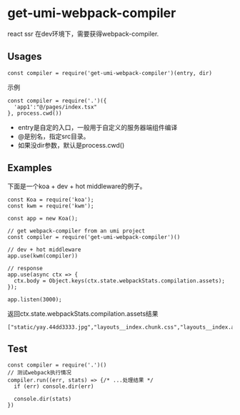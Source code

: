 # get-umi-webpack-compiler

react ssr 在dev环境下，需要获得webpack-compiler.

## Usages

```
const compiler = require('get-umi-webpack-compiler')(entry, dir)
```

示例

```
const compiler = require('.')({
  'app1':"@/pages/index.tsx"
}, process.cwd())
```

- entry是自定的入口，一般用于自定义的服务器端组件编译
- @是别名，指定src目录。
- 如果没dir参数，默认是process.cwd()

## Examples
下面是一个koa + dev + hot middleware的例子。

```
const Koa = require('koa');
const kwm = require('kwm');

const app = new Koa();

// get webpack-compiler from an umi project
const compiler = require('get-umi-webpack-compiler')()

// dev + hot middleware
app.use(kwm(compiler))

// response
app.use(async ctx => {
  ctx.body = Object.keys(ctx.state.webpackStats.compilation.assets);
});

app.listen(3000);
```

返回ctx.state.webpackStats.compilation.assets结果

```
["static/yay.44dd3333.jpg","layouts__index.chunk.css","layouts__index.async.js","p__index.chunk.css","p__index.async.js","umi.css","umi.js"]
```

## Test

```
const compiler = require('.')()
// 测试webpack执行情况
compiler.run((err, stats) => {/* ...处理结果 */
  if (err) console.dir(err)

  console.dir(stats)
})

```
